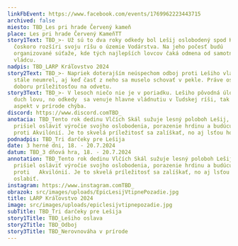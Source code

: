 ```yaml
---
linkFbEvent: https://www.facebook.com/events/1769962223443715
archived: false
miesto: TBD_Les pri hrade Červený kameň
place: Les pri hrade Červený KameňTT
story1Text: TBD_>- Už sú to dva roky odkedy bol Lešij oslobodený spod Kukly a
  čoskoro rozšíri svoju ríšu o územie Vodárstva. Na jeho počesť budú
  organizované súťaže, kde tých najlepších lovcov čaká odmena od samotného
  vládcu.
nadpis: TBD_LARP Kráľovstvo 2024
story2Text: TBD_>- Napriek doterajším neúspechom odboj proti Lešiho vláde eśte
  stále neumrel, aj keď časť z neho sa muselo schovať v pekle. Práve oslavy sú
  doboru príležitosťou na odvetu.
story3Text: TBD_>- V lesoch niečo nie je v poriadku. Lešiho pôvodná úloha bol
  duch lovu, no odkedy  sa venuje hlavne vládnutiu v ľudskej ríši, tak tento
  aspekt v prírode chýba.
discord: https://www.discord.comTBD_
anotacia: TBD_Tento rok dedinu Vlčích Skál sužuje lesný poloboh Lešij, ktorý
  prišiel osláviť výročie svojho oslobodenia, porazenie hrdinu a budúcu vojnu
  proti Akvilónií. Je to skvelá príležitosť sa zalíškať, no aj lsťou ho oslabiť.
podnadpis: TBD_Tri darčeky pre Lešija
date: 3 herné dni, 18. - 20.7.2024
datum: TBD_3 dňová hra, 18. - 20.7.2024
annotation: TBD_Tento rok dedinu Vlčích Skál sužuje lesný poloboh Lešij, ktorý
  prišiel osláviť výročie svojho oslobodenia, porazenie hrdinu a budúcu vojnu
  proti   Akvilónií. Je to skvelá príležitosť sa zalíškať, no aj lsťou ho
  oslabiť.
instagram: https://www.instagram.comTBD_
obrazok: src/images/uploads/EpicLesijVtipnePozadie.jpg
title: LARP Kráľovstvo 2024
image: src/images/uploads/epiclesijvtipnepozadie.jpg
subTitle: TBD_Tri darčeky pre Lešija
story1Title: TBD_Lešiho oslava
story2Title: TBD_Odboj
story3Title: TBD_Nerovnováha v prírode
---
```


